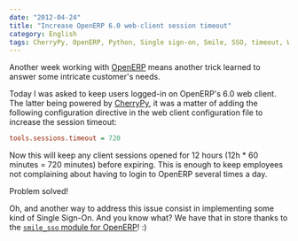 ```yaml
---
date: "2012-04-24"
title: "Increase OpenERP 6.0 web-client session timeout"
category: English
tags: CherryPy, OpenERP, Python, Single sign-on, Smile, SSO, timeout, Web, ERP
---
```


Another week working with [OpenERP](https://openerp.com) means another trick learned to answer some intricate customer's needs.

Today I was asked to keep users logged-in on OpenERP's 6.0 web client. The latter being powered by [CherryPy](https://cherrypy.org), it was a matter of adding the following configuration directive in the web client configuration file to increase the session timeout:

```ini
tools.sessions.timeout = 720
```

Now this will keep any client sessions opened for 12 hours (12h * 60 minutes = 720 minutes) before expiring. This is enough to keep employees not complaining about having to login to OpenERP several times a day.

Problem solved!

Oh, and another way to address this issue consist in implementing some kind of Single Sign-On. And you know what? We have that in store thanks to the [`smile_sso` module for OpenERP](https://github.com/Smile-SA/smile_openerp_addons_6.0/tree/master/smile_sso)! :)
